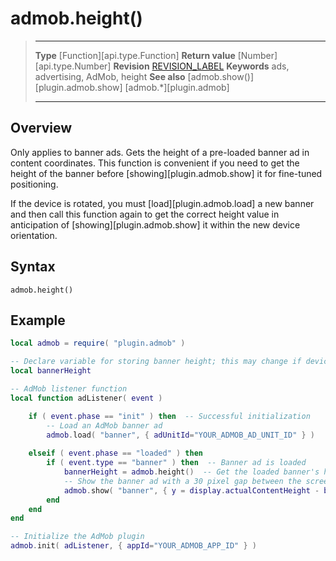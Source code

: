 # admob.height()

> --------------------- ------------------------------------------------------------------------------------------
> __Type__              [Function][api.type.Function]
> __Return value__      [Number][api.type.Number]
> __Revision__          [REVISION_LABEL](REVISION_URL)
> __Keywords__          ads, advertising, AdMob, height
> __See also__          [admob.show()][plugin.admob.show]
>						[admob.*][plugin.admob]
> --------------------- ------------------------------------------------------------------------------------------


## Overview

Only applies to banner ads. Gets the height of a <nobr>pre-loaded</nobr> banner ad in content coordinates. This function is convenient if you need to get the height of the banner before [showing][plugin.admob.show] it for <nobr>fine-tuned</nobr> positioning.

<div class="docs-tip-outer">
<div class="docs-tip-inner-left">
<div class="fa fa-cog"></div>
</div>
<div class="docs-tip-inner-right">

If the device is rotated, you must [load][plugin.admob.load] a new banner and then call this function again to get the correct height value in anticipation of [showing][plugin.admob.show] it within the new device orientation.

</div>
</div>


## Syntax

	admob.height()


## Example

``````lua
local admob = require( "plugin.admob" )

-- Declare variable for storing banner height; this may change if device is rotated
local bannerHeight

-- AdMob listener function
local function adListener( event )

	if ( event.phase == "init" ) then  -- Successful initialization
		-- Load an AdMob banner ad
		admob.load( "banner", { adUnitId="YOUR_ADMOB_AD_UNIT_ID" } )
        
	elseif ( event.phase == "loaded" ) then
		if ( event.type == "banner" ) then  -- Banner ad is loaded
			bannerHeight = admob.height()  -- Get the loaded banner's height
			-- Show the banner ad with a 30 pixel gap between the screen bottom
			admob.show( "banner", { y = display.actualContentHeight - bannerHeight - 30 } )
		end
	end
end

-- Initialize the AdMob plugin
admob.init( adListener, { appId="YOUR_ADMOB_APP_ID" } )
``````
